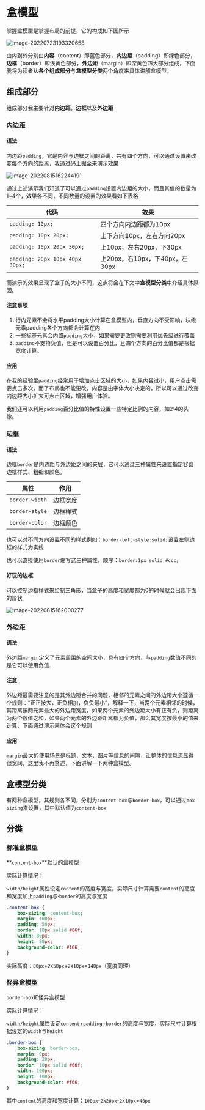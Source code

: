 # 盒模型

掌握盒模型是掌握布局的前提，它的构成如下图所示

![image-20220723193320658](https://raw.githubusercontent.com/hogB/Img/main/202207231933683.png)



由内到外分别由**内容**（content）即蓝色部分，**内边距**（padding）即绿色部分，**边框**（border）即浅黄色部分，**外边距**（margin）即深黄色四大部分组成，下面我将为读者从**各个组成部分**与**盒模型分类**两个角度来具体讲解盒模型。

## 组成部分

组成部分我主要针对**内边距**，**边框**以及**外边距**

### 内边距

#### 语法

内边距`padding`，它是内容与边框之间的距离，共有四个方向，可以通过设置来改变每个方向的距离，我通过码上掘金来演示效果

![image-20220815162244191](https://raw.githubusercontent.com/hogB/Img/main/202208151622227.png)

通过上述演示我们知道了可以通过`padding`设置内边距的大小，而且其值的数量为1~4个，效果各不同，不同数量的设置的效果看如下表格

| 代码                            | 效果                           |
| ------------------------------- | ------------------------------ |
| `padding: 10px;`                | 四个方向内边距都为10px         |
| `padding: 10px 20px;`           | 上下方向10px，左右方向20px     |
| `padding: 10px 20px 30px;`      | 上10px，左右20px，下30px       |
| `padding: 20px 10px 40px 30px;` | 上20px，右10px，下40px，左30px |

而演示的效果呈现了盒子的大小不同，这点将会在下文中**盒模型分类**中介绍具体原因。

#### 注意事项

1. 行内元素不会将水平padding大小计算在盒模型内，垂直方向不受影响，块级元素padding各个方向都会计算在内
2. 一些标签元素会内置`padding`大小，如果需要更改则需要利用优先级进行覆盖
3. `padding`不支持负值，但是可以设置百分比，且四个方向的百分比值都是根据宽度计算。

#### 应用

在我的经验里`padding`经常用于增加点击区域的大小，如果内容过小，用户点击需要点击多次，而了布局也不能更改，内容是由字体大小决定的，所以可以通过改变内边距大小扩大可点击区域，增强用户体验。

我们还可以利用`padding`百分比值的特性设置一些特定比例的内容，如2:4的头像。

### 边框

#### 语法

边框`border`是内边距与外边距之间的夹层，它可以通过三种属性来设置指定容器边框样式、粗细和颜色。

| 属性           | 作用     |
| -------------- | -------- |
| `border-width` | 边框宽度 |
| `border-style` | 边框样式 |
| `border-color` | 边框颜色 |

也可以对不同方向设置不同的样式例如：`border-left-style:solid;`设置左侧边框的样式为实线

也可以直接使用`border`缩写这三种属性，顺序：`border:1px solid #ccc;`

#### 好玩的边框

可以控制边框样式来绘制三角形，当盒子的高度和宽度都为0的时候就会出现下面的形状

![image-20220815162000277](https://raw.githubusercontent.com/hogB/Img/main/202208151620319.png)

### 外边距

#### 语法

外边距`margin`定义了元素周围的空间大小，具有四个方向，与`padding`数值不同的是它可以使用负值.

#### 注意

外边距最需要注意的是其外边距合并的问题，相邻的元素之间的外边距大小遵循一个规则：“正正按大，正负相加，负负最小”，解释一下，当两个元素相邻的时候，其距离按两元素最大的外边距宽度，如果两个元素的外边距大小有正有负，则距离为两个数值之和，如果两个元素的外边距距离都为负值，那么其宽度按最小的值来计算，下面通过演示来体会这个规则

#### 应用

`margin`最大的使用场景是标题，文本，图片等信息的间隔，让整体的信息流显得很宽阔，这里我不再赘述，下面讲解一下两种盒模型。

## 盒模型分类

有两种盒模型，其规则各不同，分别为`content-box`与`border-box`，可以通过`box-sizing`来设置，其中默认值为`content-box`

## 分类

### 标准盒模型

**`content-box`**默认的盒模型

实际计算情况：

`width/height`属性设定`content`的高度与宽度，实际尺寸计算需要`content`的高度和宽度加上`padding`与·`border`的高度与宽度

```css
.content-box {
	box-sizing: content-box;
	margin: 100px;
	padding: 50px;
	border: 10px solid #66f;
	width: 80px;
	height: 80px;
	background-color: #f66;
}
```

实际高度：`80px`+`2`x`50px`+`2`x`10px`=`140px`（宽度同理）

### 怪异盒模型

`border-box`IE怪异盒模型

实际计算情况：

`width/height`属性设定`content`+`padding`+`border`的高度与宽度，实际尺寸计算根据设定的`width`与`height`

```css
.border-box {
	box-sizing: border-box;
	margin: 0px;
	padding: 20px;
	border: 10px solid #66f;
	width: 100px;
	height: 100px;
	background-color: #f66;
}
```

其中`content`的高度和宽度计算：`100px`-`2`x`20px`-`2`x`10px`=`40px`